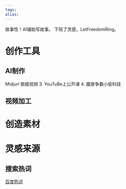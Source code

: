 ```yaml
---
tags: 
alias:
---
```

故事性！AI辅助写故事。
下班了灵感，LetFreedomRing。
# 创作工具
## AI制作
Midjurl
歌姬视频
3. YouTuBe上公开课
4. 魔兽争霸小偷科技
## 视频加工

# 创造素材
# 灵感来源
## 搜索热词
[百度热词](https://top.baidu.com/board?tab=realtime) 
